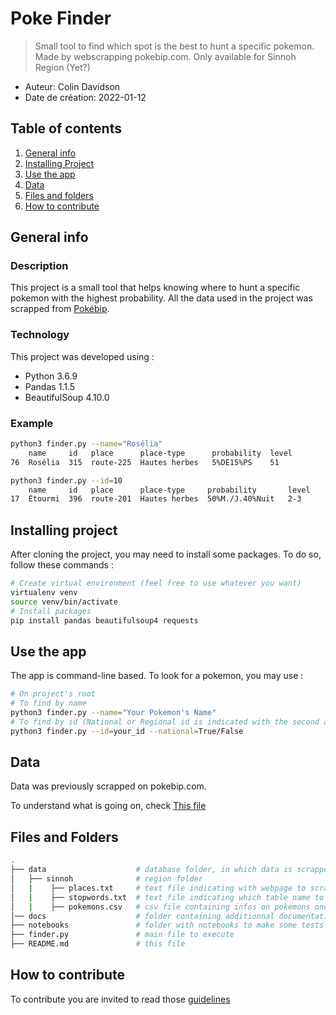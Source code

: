 # Poke Finder

> Small tool to find which spot is the best to hunt a specific pokemon.
> Made by webscrapping pokebip.com.
> Only available for Sinnoh Region (Yet?)

* Auteur: Colin Davidson
* Date de création: 2022-01-12


## Table of contents

1. [General info](#general-info)
2. [Installing Project](#installing-project)
2. [Use the app](#use-the-app)
3. [Data](#data)
4. [Files and folders](#files-and-folders)
5. [How to contribute](#how-to-contribute)


## General info

### Description

This project is a small tool that helps knowing where to hunt a specific pokemon with the highest probability.
All the data used in the project was scrapped from [Pokébip](https://pokebip.com).

### Technology

This project was developed using :

* Python 3.6.9
* Pandas 1.1.5
* BeautifulSoup 4.10.0

### Example

```sh
python3 finder.py --name="Rosélia"
    name     id   place      place-type      probability  level
76  Rosélia  315  route-225  Hautes herbes   5%DE15%PS    51

python3 finder.py --id=10
    name     id   place      place-type     probability       level
17  Étourmi  396  route-201  Hautes herbes  50%M./J.40%Nuit   2-3
```

## Installing project

After cloning the project, you may need to install some packages. To do so, follow these commands :

```sh
# Create virtual environment (feel free to use whatever you want)
virtualenv venv
source venv/bin/activate
# Install packages
pip install pandas beautifulsoup4 requests
```


## Use the app

The app is command-line based. To look for a pokemon, you may use :

```sh
# On project's root
# To find by name
python3 finder.py --name="Your Pokemon's Name"
# To find by id (National or Regional id is indicated with the second argument)
python3 finder.py --id=your_id --national=True/False
```


## Data

Data was previously scrapped on pokebip.com.

To understand what is going on, check [This file](./docs/data.md)


## Files and Folders

```bash
.
├── data                    # database folder, in which data is scrapped and stored
│   ├── sinnoh              # region folder
│   |    ├── places.txt     # text file indicating with webpage to scrap
│   |    ├── stopwords.txt  # text file indicating which table name to ignore
│   |    ├── pokemons.csv   # csv file containing infos on pokemons once scrapped
│── docs                    # folder containing additionnal documentation
├── notebooks               # folder with notebooks to make some tests
├── finder.py               # main file to execute
├── README.md               # this file
```

## How to contribute

To contribute you are invited to read those [guidelines](./docs/contribution.md)